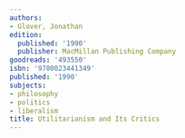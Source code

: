 ```yaml
---
authors:
- Glover, Jonathan
edition:
  published: '1990'
  publisher: MacMillan Publishing Company
goodreads: '493550'
isbn: '9780023441349'
published: '1990'
subjects:
- philosophy
- politics
- liberalism
title: Utilitarianism and Its Critics
---
```


